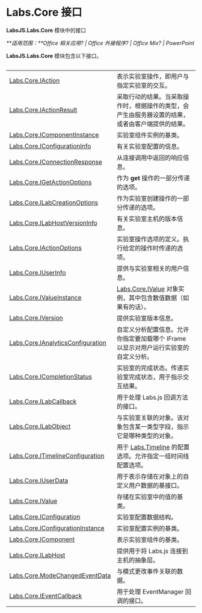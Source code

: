 
# <a name="labs.core-interfaces"></a>Labs.Core 接口
**LabsJS.Labs.Core** 模块中的接口

 _**适用范围：**Office 相关应用? | Office 外接程序? | Office Mix? | PowerPoint_

**LabsJS.Labs.Core** 模块包含以下接口。

## 


|||
|:-----|:-----|
|[Labs.Core.IAction](../../reference/office-mix/labs.core.iaction.md)|表示实验室操作，即用户与指定实验室的交互。|
|[Labs.Core.IActionResult](../../reference/office-mix/labs.core.iactionresult.md)|采取行动的结果。当采取操作时，根据操作的类型，会产生由服务器设置的结果，或者由客户端提供的结果。|
|[Labs.Core.IComponentInstance](../../reference/office-mix/labs.core.icomponentinstance.md)|实验室组件实例的基类。|
|[Labs.Core.IConfigurationInfo](../../reference/office-mix/labs.core.iconfigurationinfo.md)|有关实验室配置的信息。|
|[Labs.Core.IConnectionResponse](../../reference/office-mix/labs.core.iconnectionresponse.md)|从连接调用中返回的响应信息。|
|[Labs.Core.IGetActionOptions](../../reference/office-mix/labs.core.igetactionoptions.md)|作为 **get** 操作的一部分传递的选项。|
|[Labs.Core.ILabCreationOptions](../../reference/office-mix/labs.core.ilabcreationoptions.md)|作为实验室创建操作的一部分传递的选项。|
|[Labs.Core.ILabHostVersionInfo](../../reference/office-mix/labs.core.ilabhostversioninfo.md)|有关实验室主机的版本信息。|
|[Labs.Core.IActionOptions](../../reference/office-mix/labs.core.iactionoptions.md)|实验室操作选项的定义。执行给定的操作时传递的选项。|
|[Labs.Core.IUserInfo](../../reference/office-mix/labs.core.iuserinfo.md)|提供与实验室相关的用户信息。|
|[Labs.Core.IValueInstance](../../reference/office-mix/labs.core.ivalueinstance.md)|[Labs.Core.IValue](../../reference/office-mix/labs.core.ivalue.md) 对象实例，其中包含数值数据（如果有的话）。|
|[Labs.Core.IVersion](../../reference/office-mix/labs.core.iversion.md)|提供实验室版本信息。|
|[Labs.Core.IAnalyticsConfiguration](../../reference/office-mix/labs.core.ianalyticsconfiguration.md)|自定义分析配置信息。允许你指定要加载哪个 IFrame 以显示对用户运行实验室的自定义分析。|
|[Labs.Core.ICompletionStatus](../../reference/office-mix/labs.core.icompletionstatus.md)|实验室的完成状态。传递实验室完成状态，用于指示交互结果。|
|[Labs.Core.ILabCallback](../../reference/office-mix/labs.core.ilabcallback.md)|用于处理 Labs.js 回调方法的接口。|
|[Labs.Core.ILabObject](../../reference/office-mix/labs.core.ilabobject.md)|与实验室关联的对象。该对象包含某一类型字段，指示它是哪种类型的对象。|
|[Labs.Core.ITimelineConfiguration](../../reference/office-mix/labs.core.itimelineconfiguration.md)|用于 [Labs.Timeline](../../reference/office-mix/labs.timeline.md) 的配置选项。允许指定一组时间线配置选项。|
|[Labs.Core.IUserData](../../reference/office-mix/labs.core.iuserdata.md)|用于表示存储在对象上的自定义用户数据的基接口。|
|[Labs.Core.IValue](../../reference/office-mix/labs.core.ivalue.md)|存储在实验室中的值的基类。|
|[Labs.Core.IConfiguration](../../reference/office-mix/labs.core.iconfiguration.md)|实验室配置数据结构。|
|[Labs.Core.IConfigurationInstance](../../reference/office-mix/labs.core.iconfigurationinstance.md)|实验室配置实例的基类。|
|[Labs.Core.IComponent](../../reference/office-mix/labs.core.icomponent.md)|表示实验室组件的基类。|
|[Labs.Core.ILabHost](../../reference/office-mix/labs.core.ilabhost.md)|提供用于将 Labs.js 连接到主机的抽象层。|
|[Labs.Core.ModeChangedEventData](../../reference/office-mix/labs.core.modechangedeventdata.md)|与模式更改事件关联的数据。|
|[Labs.Core.IEventCallback](../../reference/office-mix/labs.core.ieventcallback.md)|用于处理 EventManager 回调的接口。|
